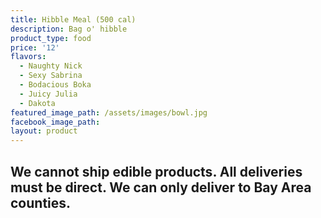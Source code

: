 ```yaml
---
title: Hibble Meal (500 cal)
description: Bag o' hibble
product_type: food
price: '12'
flavors:
  - Naughty Nick
  - Sexy Sabrina
  - Bodacious Boka
  - Juicy Julia
  - Dakota
featured_image_path: /assets/images/bowl.jpg
facebook_image_path:
layout: product
---
```


## We cannot ship edible products. All deliveries must be direct. We can only deliver to Bay Area counties.
